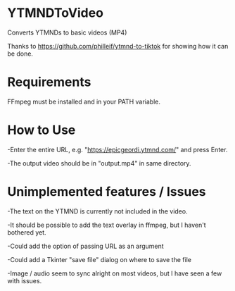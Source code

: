 # YTMNDToVideo
Converts YTMNDs to basic videos (MP4)

Thanks to https://github.com/philleif/ytmnd-to-tiktok for showing how it can be done.

# Requirements
FFmpeg must be installed and in your PATH variable.

# How to Use
-Enter the entire URL, e.g. "https://epicgeordi.ytmnd.com/" and press Enter.

-The output video should be in "output.mp4" in same directory.

# Unimplemented features / Issues
-The text on the YTMND is currently not included in the video.

-It should be possible to add the text overlay in ffmpeg, but I haven't bothered yet.

-Could add the option of passing URL as an argument

-Could add a Tkinter "save file" dialog on where to save the file

-Image / audio seem to sync alright on most videos, but I have seen a few with issues.
